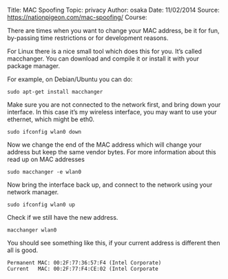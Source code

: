 Title:      MAC Spoofing
Topic:      privacy
Author:     osaka
Date:       11/02/2014
Source:     https://nationpigeon.com/mac-spoofing/
Course:     

There are times when you want to change your MAC address, be it for fun, by-passing time restrictions or for development reasons.

For Linux there is a nice small tool which does this for you. It’s called macchanger. You can download and compile it or install it with your package manager.

For example, on Debian/Ubuntu you can do:

```
sudo apt-get install macchanger
```

Make sure you are not connected to the network first, and bring down your interface. In this case it’s my wireless interface, you may want to use your ethernet, which might be eth0.

```
sudo ifconfig wlan0 down
```

Now we change the end of the MAC address which will change your address but keep the same vendor bytes. For more information about this read up on MAC addresses

```
sudo macchanger -e wlan0
```

Now bring the interface back up, and connect to the network using your network manager.

```
sudo ifconfig wlan0 up
```

Check if we still have the new address.

```
macchanger wlan0
```

You should see something like this, if your current address is different then all is good.

```
Permanent MAC: 00:2F:77:36:57:F4 (Intel Corporate)
Current   MAC: 00:2F:77:F4:CE:02 (Intel Corporate
```